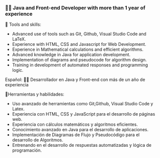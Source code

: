 ### 👨‍💻 Java and Front-end Developer with more than 1 year of experience

🔧 Tools and skills:
- Advanced use of tools such as Git, Github, Visual Studio Code and LaTeX.
- Experience with HTML, CSS and Javascript for Web Development.
- Experience in Mathematical calculations and efficient algorithms.
- Advanced knowledge in Java for application development.
- Implementation of diagrams and pseudocode for algorithm design.
- Training in development of automated responses and programming logic.

Español:
👨‍💻 Desarrollador en Java y Front-end con más de un año de experiencia

🔧Herramientas y habilidades:
- Uso avanzado de herramientas como Git,Github, Visual Studio Code y Latex.
- Experiencia con HTML, CSS y JavaScript para el desarrollo de páginas web.
- Experiencia con cálculos matemáticos y algoritmos eficientes.
- Conocimiento avanzado en Java para el desarrollo de aplicaciones.
- Implementación de Diagramas de Flujo y Pseudocódigo para el desarrollo de Algoritmos.
- Entrenando en el desarrollo de respuestas automatizadas y lógica de programación.

<!--
**MazMorr/MazMorr** is a ✨ _special_ ✨ repository because its `README.md` (this file) appears on your GitHub profile.

Here are some ideas to get you started:

- 🔭 I’m currently working on ...
- 🌱 I’m currently learning ...
- 👯 I’m looking to collaborate on ...
- 🤔 I’m looking for help with ...
- 💬 Ask me about ...
- 📫 How to reach me: ...
- 😄 Pronouns: ...
- ⚡ Fun fact: ...
-->
